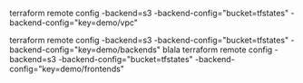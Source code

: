 terraform remote config -backend=s3 -backend-config="bucket=tfstates" -backend-config="key=demo/vpc"

terraform remote config -backend=s3 -backend-config="bucket=tfstates" -backend-config="key=demo/backends"
blala
terraform remote config -backend=s3 -backend-config="bucket=tfstates" -backend-config="key=demo/frontends"
